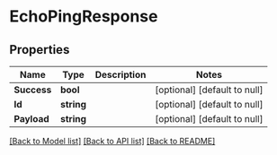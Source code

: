 # EchoPingResponse

## Properties
Name | Type | Description | Notes
------------ | ------------- | ------------- | -------------
**Success** | **bool** |  | [optional] [default to null]
**Id** | **string** |  | [optional] [default to null]
**Payload** | **string** |  | [optional] [default to null]

[[Back to Model list]](../README.md#documentation-for-models) [[Back to API list]](../README.md#documentation-for-api-endpoints) [[Back to README]](../README.md)


